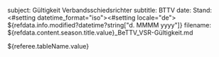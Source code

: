 subject:	Gültigkeit Verbandsschiedsrichter
subtitle:	BTTV
date:			Stand: <#setting datetime_format="iso"><#setting locale="de"> ${refdata.info.modified?datetime?string["d. MMMM yyyy"]}
filename:	${refdata.content.season.title.value}_BeTTV_VSR-Gültigkeit.md

<!--

\footnotesize

\tabulinesep=_.5\parskip^.5\parskip

\begin{longtabu}[l]{X[2]X|X[2]X}
		\toprule
		\textbf{\scriptsize Name} & \textbf{\scriptsize Lizenz bis} & \textbf{\scriptsize Name} & \textbf{\scriptsize Lizenz bis}\\
		\midrule
	\endhead
		\midrule
		\multicolumn{4}{r}{\emph{\scriptsize weiter auf der nächsten Seite\dots}}\\
		\bottomrule
	\endfoot
		\bottomrule
	\endlastfoot

<#list selection as referee>
<#if referee?index % 2 == 0 ><#if referee?index % 4 == 0 >\rowcolor{Linen}<#else>\rowcolor{white}</#if></#if>
-->${referee.tableName.value}<!-- &
--><#if referee.nextTrainingUpdate??>${referee.nextTrainingUpdate.value?date["yyyy-MM-dd"]?string["31.12.yyyy"]}<#else>---</#if><!--
<#if referee?item_parity == "odd" >&<#else>\\</#if>
<#if (!referee?has_next) && (referee?item_parity == "odd") >&</#if>
</#list>

\end{longtabu}

-->
